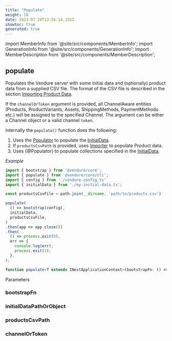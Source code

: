 ```yaml
---
title: "Populate"
weight: 10
date: 2023-07-20T13:56:14.155Z
showtoc: true
generated: true
---
```

<!-- This file was generated from the Vendure source. Do not modify. Instead, re-run the "docs:build" script -->
import MemberInfo from '@site/src/components/MemberInfo';
import GenerationInfo from '@site/src/components/GenerationInfo';
import MemberDescription from '@site/src/components/MemberDescription';


## populate

<GenerationInfo sourceFile="packages/core/src/cli/populate.ts" sourceLine="51" packageName="@vendure/core" />

Populates the Vendure server with some initial data and (optionally) product data from
a supplied CSV file. The format of the CSV file is described in the section
[Importing Product Data](/docs/developer-guide/importing-product-data).

If the `channelOrToken` argument is provided, all ChannelAware entities (Products, ProductVariants,
Assets, ShippingMethods, PaymentMethods etc.) will be assigned to the specified Channel.
The argument can be either a Channel object or a valid channel `token`.

Internally the `populate()` function does the following:

1. Uses the <a href='/typescript-api/import-export/populator#populator'>Populator</a> to populate the <a href='/typescript-api/import-export/initial-data#initialdata'>InitialData</a>.
2. If `productsCsvPath` is provided, uses <a href='/typescript-api/import-export/importer#importer'>Importer</a> to populate Product data.
3. Uses {@Populator} to populate collections specified in the <a href='/typescript-api/import-export/initial-data#initialdata'>InitialData</a>.

*Example*

```TypeScript
import { bootstrap } from '@vendure/core';
import { populate } from '@vendure/core/cli';
import { config } from './vendure-config.ts'
import { initialData } from './my-initial-data.ts';

const productsCsvFile = path.join(__dirname, 'path/to/products.csv')

populate(
  () => bootstrap(config),
  initialData,
  productsCsvFile,
)
.then(app => app.close())
.then(
  () => process.exit(0),
  err => {
    console.log(err);
    process.exit(1);
  },
);
```

```ts title="Signature"
function populate<T extends INestApplicationContext>(bootstrapFn: () => Promise<T | undefined>, initialDataPathOrObject: string | object, productsCsvPath?: string, channelOrToken?: string | import('@vendure/core').Channel): Promise<T>
```
Parameters

### bootstrapFn

<MemberInfo kind="parameter" type="() =&#62; Promise&#60;T | undefined&#62;" />

### initialDataPathOrObject

<MemberInfo kind="parameter" type="string | object" />

### productsCsvPath

<MemberInfo kind="parameter" type="string" />

### channelOrToken

<MemberInfo kind="parameter" type="string | import('@vendure/core').<a href='/typescript-api/entities/channel#channel'>Channel</a>" />

